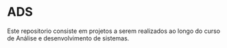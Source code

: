 # ADS
Este repositorio consiste em projetos a serem realizados ao longo do curso de Análise e desenvolvimento de sistemas. 
